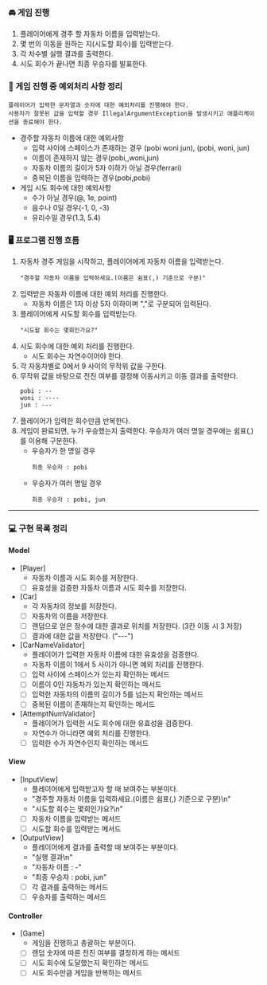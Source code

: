 ### 🚘 게임 진행
1. 플레이어에게 경주 할 자동차 이름을 입력받는다.
2. 몇 번의 이동을 원하는 지(시도할 회수)를 입력받는다.
3. 각 차수별 실행 결과를 출력한다.
4. 시도 회수가 끝나면 최종 우승자를 발표한다.

### 🚨 게임 진행 중 예외처리 사항 정리
```
플레이어가 입력한 문자열과 숫자에 대한 예외처리를 진행해야 한다. 
사용자가 잘못된 값을 입력할 경우 IllegalArgumentException을 발생시키고 애플리케이션을 종료해야 한다.
```
  - 경주할 자동차 이름에 대한 예외사항
    - 입력 사이에 스페이스가 존재하는 경우 (pobi woni jun), (pobi, woni, jun)
    - 이름이 존재하지 않는 경우(pobi,,woni,jun)
    - 자동차 이름의 길이가 5자 이하가 아닐 경우(ferrari)
    - 중복된 이름을 입력하는 경우(pobi,pobi)
  - 게임 시도 회수에 대한 예외사항
    - 수가 아닐 경우(@, 1e, point)
    - 음수나 0일 경우(-1, 0, -3)
    - 유리수일 경우(1.3, 5.4)

### 🖥️ 프로그램 진행 흐름
1. 자동차 경주 게임을 시작하고, 플레이어에게 자동차 이름을 입력받는다. 
    ``` 
    "경주할 자동차 이름을 입력하세요.(이름은 쉼표(,) 기준으로 구분)"
    ```
2. 입력받은 자동차 이름에 대한 예외 처리를 진행한다.
   - 자동차 이름은 1자 이상 5자 이하이며 ","로 구분되어 입력된다.
3. 플레이어에게 시도할 회수를 입력받는다.
    ```
    "시도할 회수는 몇회인가요?"
    ```
4. 시도 회수에 대한 예외 처리를 진행한다.
   - 시도 회수는 자연수이어야 한다.
5. 각 자동차별로 0에서 9 사이의 무작위 값을 구한다.
6. 무작위 값을 바탕으로 전진 여부를 결정해 이동시키고 이동 결과를 출력한다.
    ```
    pobi : --
    woni : ----
    jun : ---
    ```
7. 플레이어가 입력한 회수만큼 반복한다.
8. 게임이 완료되면, 누가 우승했는지 출력한다. 우승자가 여러 명일 경우에는 쉼표(,)를 이용해 구분한다.
   - 우승자가 한 명일 경우
     ```
     최종 우승자 : pobi
     ```
   - 우승자가 여러 명일 경우
     ```
     최종 우승자 : pobi, jun
     ```
---
### 💻 구현 목록 정리
#### Model
- [Player]
  - 자동차 이름과 시도 회수를 저장한다.
  - [ ] 유효성을 검증한 자동차 이름과 시도 회수를 저장한다.
- [Car]
  - 각 자동차의 정보를 저장한다.
  - [ ] 자동차의 이름을 저장한다.
  - [ ] 랜덤으로 얻은 정수에 대한 결과로 위치를 저장한다. (3칸 이동 시 3 저장)
  - [ ] 결과에 대한 값을 저장한다. ("---")
- [CarNameValidator]
  - 플레이어가 입력한 자동차 이름에 대한 유효성을 검증한다.
  - 자동차 이름이 1에서 5 사이가 아니면 예외 처리를 진행한다.
  - [ ] 입력 사이에 스페이스가 있는지 확인하는 메서드
  - [ ] 이름이 0인 자동차가 있는지 확인하는 메서드
  - [ ] 입력한 자동차의 이름의 길이가 5를 넘는지 확인하는 메서드
  - [ ] 중복된 이름이 존재하는지 확인하는 메서드
- [AttemptNumValidator]
  - 플레이어가 입력한 시도 회수에 대한 유효성을 검증한다.
  - 자연수가 아니라면 예외 처리를 진행한다.
  - [ ] 입력한 수가 자연수인지 확인하는 메서드

#### View
- [InputView]
  - 플레이어에게 입력받고자 할 때 보여주는 부분이다.
  - "경주할 자동차 이름을 입력하세요.(이름은 쉼표(,) 기준으로 구분)\n"
  - "시도할 회수는 몇회인가요?\n"
  - [ ] 자동차 이름을 입력받는 메서드
  - [ ] 시도할 회수를 입력받는 메서드
- [OutputView]
  - 플레이어에게 결과를 출력할 때 보여주는 부분이다.
  - "실행 결과\n"
  - "자동차 이름 : -"
  - "최종 우승자 : pobi, jun"
  - [ ] 각 결과를 출력하는 메서드
  - [ ] 우승자를 출력하는 메서드

#### Controller
- [Game]
  - 게임을 진행하고 총괄하는 부분이다.
  - [ ] 랜덤 숫자에 따른 전진 여부를 결정하게 하는 메서드
  - [ ] 시도 회수에 도달했는지 확인하는 메서드
  - [ ] 시도 회수만큼 게임을 반복하는 메서드